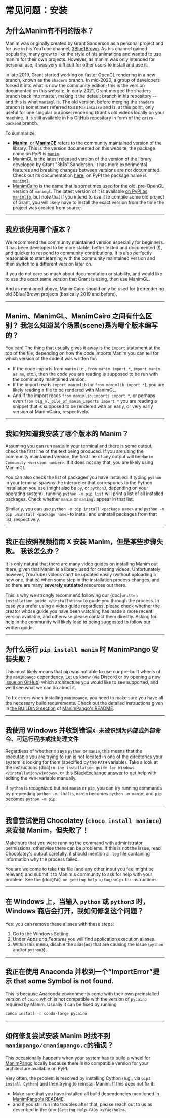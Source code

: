 # 常见问题：安装

## 为什么Manim有不同的版本？

Manim was originally created by Grant Sanderson as a personal project and for use
in his YouTube channel,
[3Blue1Brown](https://www.youtube.com/channel/UCYO_jab_esuFRV4b17AJtAw).
As his channel gained popularity, many grew to like the style of his animations and
wanted to use manim for their own projects. However, as manim was only intended for
personal use, it was very difficult for other users to install and use it.

In late 2019, Grant started working on faster OpenGL rendering in a new branch,
known as the `shaders` branch. In mid-2020, a group of developers forked it into what is
now the community edition; this is the version documented on this website.
In early 2021, Grant merged the shaders branch back into master, making it the default branch in his repository -- and this is what `manimgl` is.
The old version, before merging the `shaders` branch is sometimes referred to as
`ManimCairo` and is, at this point, only useful for one singular purpose: rendering
Grant's old videos locally on your machine. It is still available in his GitHub
repository in form of the `cairo-backend` branch.

To summarize:
- [**Manim**, or **ManimCE**](https://manim.community) refers to the community
  maintained version of the library. This is the version documented on this website;
  the package name on PyPI is [`manim`](https://pypi.org/project/manim/).
- [ManimGL](https://github.com/3b1b/manim) is the latest released version of the
  version of the library developed by Grant "3b1b" Sanderson. It has more experimental
  features and breaking changes between versions are not documented. Check out
  its documentation [here](https://3b1b.github.io/manim/index.html); on PyPI the
  package name is [`manimgl`](https://pypi.org/project/manimgl/).
- [ManimCairo](https://github.com/3b1b/manim/tree/cairo-backend) is the name that
  is sometimes used for the old, pre-OpenGL version of `manimgl`. The latest version
  of it is available [on PyPI as `manimlib`](https://pypi.org/project/manimgl/),
  but note that if you intend to use it to compile some old project of Grant,
  you will likely have to install the exact version from the time the project
  was created from source.

---

## 我应该使用哪个版本？

We recommend the community maintained version especially for beginners. It has been
developed to be more stable, better tested and documented (!), and quicker to respond
to community contributions. It is also perfectly reasonable to start learning with the
community maintained version and then switch to a different version later on.

If you do not care so much about documentation or stability, and would like to use
the exact same version that Grant is using, then use ManimGL.

And as mentioned above, ManimCairo should only be used for (re)rendering old
3Blue1Brown projects (basically 2019 and before).

---

## Manim、ManimGL、ManimCairo 之间有什么区别？ 我怎么知道某个场景(scene)是为哪个版本编写的？

You can! The thing that usually gives it away is the `import` statement
at the top of the file; depending on how the code imports Manim you can tell
for which version of the code it was written for:

- If the code imports from `manim` (i.e., `from manim import *`, `import manim as mn`, etc.),
  then the code you are reading is supposed to be run with the community maintained version.
- If the import reads `import manimlib` (or `from manimlib import *`), you are likely
  reading a file to be rendered with ManimGL.
- And if the import reads `from manimlib.imports import *`, or perhaps even
  `from big_ol_pile_of_manim_imports import *` you are reading a snippet that is
  supposed to be rendered with an early, or very early version of ManimCairo, respectively.

---

## 我如何知道我安装了哪个版本的 Manim？

Assuming you can run `manim` in your terminal and there is some output, check the
first line of the text being produced. If you are using the community maintained
version, the first line of any output will be `Manim Community <version number>`.
If it does not say that, you are likely using ManimGL.

You can also check the list of packages you have installed: if typing `python`
in your terminal spawns the interpreter that corresponds to the Python
installation you use (might also be `py`, or `python3`, depending on your
operating system), running `python -m pip list` will print a list of all
installed packages. Check whether `manim` or `manimgl` appear in that list.

Similarly, you can use `python -m pip install <package name>` and
`python -m pip uninstall <package name>` to install and uninstall
packages from that list, respectively.

---

## 我正在按照视频指南 X 安装 Manim，但是某些步骤失败。 我该怎么办？

It is only natural that there are many video guides on installing Manim
out there, given that Manim is a library used for creating videos. Unfortunately
however, (YouTube) videos can't be updated easily (without uploading a new one, that is)
when some step in the installation process changes, and so there are many
**severely outdated** resources out there.

This is why we strongly recommend following our
{doc}`written installation guide </installation>` to guide you through the process.
In case you prefer using a video guide regardless, please check whether the
creator whose guide you have been watching has made a more recent version available,
and otherwise please contact them directly. Asking for help in the community will
likely lead to being suggested to follow our written guide.

---

## 为什么运行 `pip install manim` 时 ManimPango 安装失败？

This most likely means that pip was not able to use our pre-built wheels
of the `manimpango` dependency. Let us know (via
[Discord](https://www.manim.community/discord/) or by opening a
[new issue on GitHub](https://github.com/ManimCommunity/ManimPango/issues/new))
which architecture you would like to see supported, and we'll see what we
can do about it.

To fix errors when installing `manimpango`, you need to make sure you
have all the necessary build requirements. Check out the detailed
instructions given in [the BUILDING section](https://github.com/ManimCommunity/ManimPango#BUILDING)
of [ManimPango's README](https://github.com/ManimCommunity/ManimPango).

---

## 我使用 Windows 并收到错误`X 未被识别为内部或外部命令、可运行程序或批处理文件`

Regardless of whether `X` says `python` or `manim`, this means that the executable you
are trying to run is not located in one of the directories your system is looking
for them (specified by the `PATH` variable). Take a look at the instructions
{doc}`in the installation guide for Windows </installation/windows>`, or
[this StackExchange answer](https://superuser.com/questions/143119/how-do-i-add-python-to-the-windows-path/143121#143121)
to get help with editing the `PATH` variable manually.

If `python` is recognized but not `manim` or `pip`, you can try running
commands by prepending `python -m`. That is, `manim` becomes `python -m manim`,
and `pip` becomes `python -m pip`.

---

## 我曾尝试使用 Chocolatey (`choco install manimce`) 来安装 Manim，但失败了！

Make sure that you were running the command with administrator permissions,
otherwise there can be problems. If this is not the issue, read Chocolatey's
output carefully, it should mention a `.log` file containing information why
the process failed.

You are welcome to take this file (and any other input you feel might be
relevant) and submit it to Manim's community to ask for help with
your problem. See the {doc}`FAQ on getting help </faq/help>` for instructions.

---

## 在 Windows 上，当输入 `python` 或 `python3` 时，Windows 商店会打开，我如何修复这个问题？

Yes: you can remove these aliases with these steps:

1. Go to the Windows Setting.
2. Under *Apps and Features* you will find application execution aliases.
3. Within this menu, disable the alias(es) that are causing the issue
   (`python` and/or `python3`).

---

## 我正在使用 Anaconda 并收到一个“ImportError”提示 that some Symbol is not found.

This is because Anaconda environments come with their own preinstalled
version of `cairo` which is not compatible with the version of `pycairo`
required by Manim. Usually it can be fixed by running

```bash
conda install -c conda-forge pycairo
```

---

## 如何修复尝试安装 Manim 时找不到`manimpango/cmanimpango.c`的错误？

This occasionally happens when your system has to build a wheel for
[ManimPango](https://github.com/ManimCommunity/ManimPango) locally because there
is no compatible version for your architecture available on PyPI.

Very often, the problem is resolved by installing Cython (e.g., via
`pip3 install Cython`) and then trying to reinstall Manim. If this
does not fix it:

- Make sure that you have installed all build dependencies mentioned
  in [ManimPango's README](https://github.com/ManimCommunity/ManimPango),
- and if you still run into troubles after that, please reach out to
  us as described in the {doc}`Getting Help FAQs </faq/help>`.
